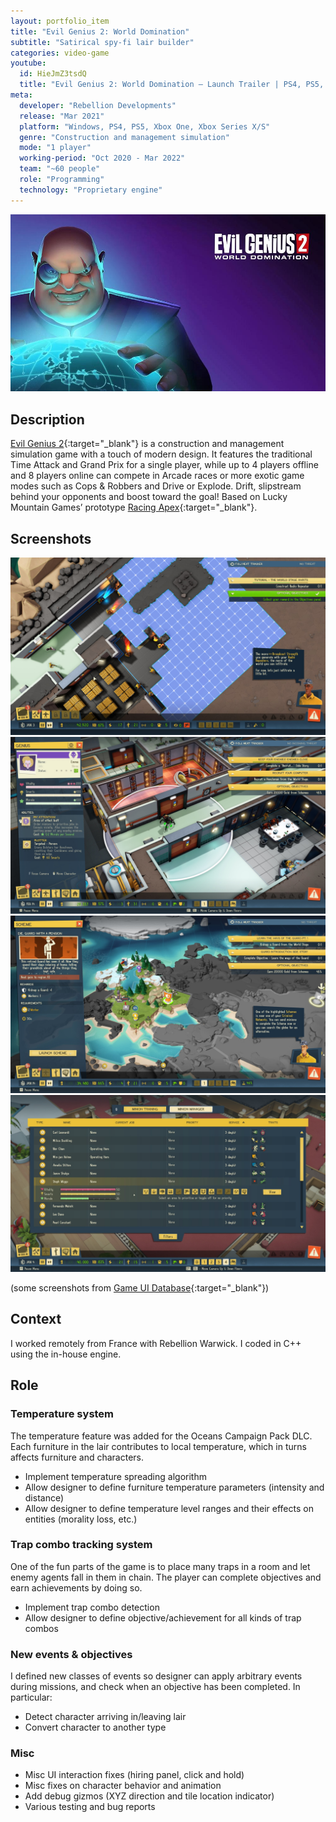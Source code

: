 ```yaml
---
layout: portfolio_item
title: "Evil Genius 2: World Domination"
subtitle: "Satirical spy-fi lair builder"
categories: video-game
youtube:
  id: HieJmZ3tsdQ
  title: "Evil Genius 2: World Domination – Launch Trailer | PS4, PS5, Xbox One, Xbox Series X/S"
meta:
  developer: "Rebellion Developments"
  release: "Mar 2021"
  platform: "Windows, PS4, PS5, Xbox One, Xbox Series X/S"
  genre: "Construction and management simulation"
  mode: "1 player"
  working-period: "Oct 2020 - Mar 2022"
  team: "~60 people"
  role: "Programming"
  technology: "Proprietary engine"
---
```

![Evil Genius 2 banner](/assets/pictures/Evil-Genius-2-Banner_TitleTopRightMargin_1000x563.jpg)

## Description
 
[Evil Genius 2](https://evilgeniusgame.com/){:target="_blank"} is a construction and management simulation game with a touch of modern design. It features the traditional Time Attack and Grand Prix for a single player, while up to 4 players offline and 8 players online can compete in Arcade races or more exotic game modes such as Cops & Robbers and Drive or Explode. Drift, slipstream behind your opponents and boost toward the goal! Based on Lucky Mountain Games’ prototype [Racing Apex](https://twitter.com/racingapexgame){:target="_blank"}.

## Screenshots

<div class="grid">
  <img src="/assets/pictures/Evil-Genius-2 20201103163907_1 (construction).jpg" alt="Evil Genius 2 - Construction">
  <img src="/assets/pictures/Evil-Genius-2-World-Domination06162021-112200-78857 (genius control) from Game UI Database.jpg" alt="Evil Genius 2 - Genius control">
  <img src="/assets/pictures/Evil-Genius-2-World-Domination06162021-112158-85012 (world map) from Game UI Database.jpg" alt="Evil Genius 2 - World map">
  <img src="/assets/pictures/Evil-Genius-2-World-Domination06162021-112155-94083 (minion management) from Game UI Database.jpg" alt="Evil Genius 2 - Minion management">
</div>

(some screenshots from [Game UI Database](https://www.gameuidatabase.com/gameData.php?id=710){:target="_blank"})

## Context

I worked remotely from France with Rebellion Warwick. I coded in C++ using the in-house engine. 

## Role

### Temperature system

The temperature feature was added for the Oceans Campaign Pack DLC. Each furniture in the lair contributes to local temperature, which in turns affects furniture and characters.

- Implement temperature spreading algorithm
- Allow designer to define furniture temperature parameters (intensity and distance)
- Allow designer to define temperature level ranges and their effects on entities (morality loss, etc.)

### Trap combo tracking system

One of the fun parts of the game is to place many traps in a room and let enemy agents fall in them in chain. The player can complete objectives and earn achievements by doing so.

- Implement trap combo detection
- Allow designer to define objective/achievement for all kinds of trap combos

### New events & objectives

I defined new classes of events so designer can apply arbitrary events during missions, and check when an objective has been completed. In particular:

- Detect character arriving in/leaving lair
- Convert character to another type

### Misc

- Misc UI interaction fixes (hiring panel, click and hold)
- Misc fixes on character behavior and animation
- Add debug gizmos (XYZ direction and tile location indicator)
- Various testing and bug reports
